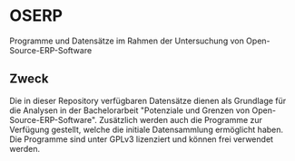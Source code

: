 # OSERP
Programme und Datensätze im Rahmen der Untersuchung von Open-Source-ERP-Software

## Zweck
Die in dieser Repository verfügbaren Datensätze dienen als Grundlage für die Analysen in der Bachelorarbeit "Potenziale und Grenzen von Open-Source-ERP-Software". 
Zusätzlich werden auch die Programme zur Verfügung gestellt, welche die initiale Datensammlung ermöglicht haben. Die Programme sind unter GPLv3 lizenziert und können frei verwendet werden.
